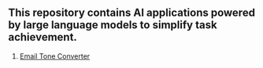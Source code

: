 ## This repository contains AI applications powered by large language models to simplify task achievement.

1. [Email Tone Converter](https://github.com/cyberholics/Email-Tone-Converter/tree/main)
